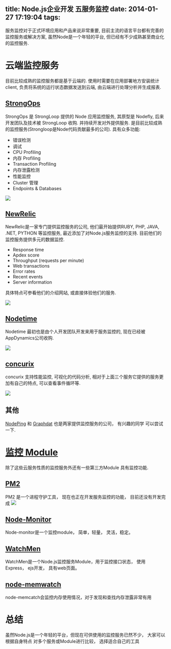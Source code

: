 title: Node.js企业开发 五服务监控
date: 2014-01-27 17:19:04
tags:
---
服务监控对于正式环境应用和产品来说非常重要, 目前主流的语言平台都有完善的监控服务或解决方案, 虽然Node是一个年轻的平台, 但已经有不少成熟甚至商业化的监控服务.

<!-- more -->

# 云端监控服务
目前比较成熟的监控服务都是基于云端的. 使用时需要在应用部署地方安装统计client, 负责将系统的运行状态数据发送到云端, 由云端进行处理分析并生成报表.

## [StrongOps](http://strongloop.com/node-js-performance/strongops/)
StrongOps 是 StrongLoop 提供的 Node 应用监控服务, 其原型是 Nodefly, 后来开发团队及技术被 StrongLoop 收购. 并持续开发对外提供服务. 是目前比较成熟的监控服务(Strongloop是Node代码贡献最多的公司). 具有众多功能:

* 错误检测
* 调试
* CPU Profiling
* 内存 Profiling
* Transaction Profiling
* 内存泄露检测
* 性能监控
* Cluster 管理
* Endpoints & Databases

![](http://public1.qiniudn.com/img/StrongLoop%20%20%20StrongOps.png.resized.png)


## [NewRelic](http://newrelic.com/nodejs)
NewRelic是一家专门提供监控服务的公司, 他们最开始提供RUBY, PHP, JAVA, .NET, PYTHON 等监控服务, 最近添加了对Node.js服务监控的支持. 目前他们的监控服务提供多元的数据监控.

* Response time
* Apdex score
* Throughput (requests per minute)
* Web transactions
* Error rates
* Recent events
* Server information

具体特点可参看他们的介绍网站, 或直接体验他们的服务.


![](http://public1.qiniudn.com/img/Node.js%20Troubleshooting%20%20%20Performance%20Monitoring%20%20%20New%20Relic.png.resized.png)


## [Nodetime](http://nodetime.com/)
Nodetime 最初也是由个人开发团队开发来用于服务监控的, 现在已经被AppDynamics公司收购. 

![](http://public1.qiniudn.com/img/Nodetime%20%20%20Performance%20Analytics%20for%20Node.js%20Applications%20%20Node.js%20APM.png.resized.png)

## [concurix](http://www.concurix.com/home)
concurix 支持性能监控, 可视化的代码分析, 相对于上面三个服务它提供的服务更加有自己的特点, 可以查看事件循环等.

![](http://public1.qiniudn.com/img/Concurix%20%20%20Node.js%20Monitoring%20and%20Profiling.png.resized.png)


## 其他
[NodePing](http://nodeping.com/) 和 [Graphdat](http://www.graphdat.com/) 也是两家提供监控服务的公司， 有兴趣的同学
可以尝试一下.

# [监控 Module](https://nodejsmodules.org/tags/profiler)
除了这些云服务性质的监控服务外还有一些第三方Module 具有监控功能.

## [PM2](https://github.com/Unitech/pm2)
PM2 是一个进程守护工具， 现在也正在开发服务监控的功能， 目前还没有开发完成
![](https://keymetrics.io/assets/images/application-demo.png?v=7214ee7be4)

## [Node-Monitor](http://lorenwest.github.io/node-monitor/)
Node-monitor是一个监控module， 简单，轻量， 灵活，稳定。

## [WatchMen](https://github.com/iloire/WatchMen)
WatchMen是一个Node.js监控服务Module，用于监控接口状态， 使用Express， ejs开发，
具有web页面。

## [node-memwatch](https://github.com/lloyd/node-memwatch)
node-memcatch会监控内存使用情况，对于发现和查找内存泄露非常有用



# 总结
虽然Node.js是一个年轻的平台，但现在可供使用的监控服务已然不少， 大家可以根据自身特点
对多个服务或Module进行比较， 选择适合自己的工具

